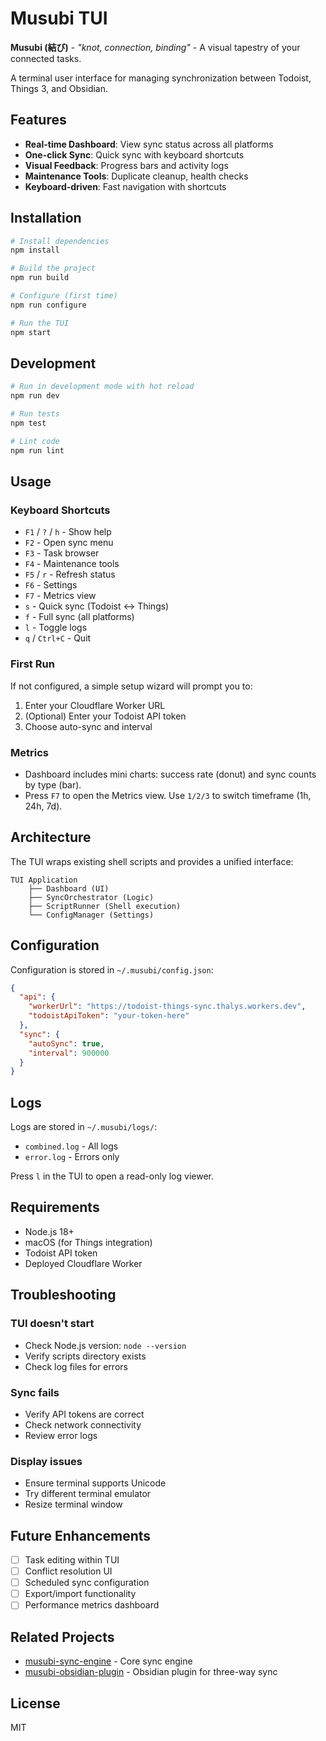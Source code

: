 # Musubi TUI

**Musubi (結び)** - *"knot, connection, binding"* - A visual tapestry of your connected tasks.

A terminal user interface for managing synchronization between Todoist, Things 3, and Obsidian.

## Features

- **Real-time Dashboard**: View sync status across all platforms
- **One-click Sync**: Quick sync with keyboard shortcuts
- **Visual Feedback**: Progress bars and activity logs
- **Maintenance Tools**: Duplicate cleanup, health checks
- **Keyboard-driven**: Fast navigation with shortcuts

## Installation

```bash
# Install dependencies
npm install

# Build the project
npm run build

# Configure (first time)
npm run configure

# Run the TUI
npm start
```

## Development

```bash
# Run in development mode with hot reload
npm run dev

# Run tests
npm test

# Lint code
npm run lint
```

## Usage

### Keyboard Shortcuts

- `F1` / `?` / `h` - Show help
- `F2` - Open sync menu
- `F3` - Task browser
- `F4` - Maintenance tools
- `F5` / `r` - Refresh status
- `F6` - Settings
- `F7` - Metrics view
- `s` - Quick sync (Todoist ↔ Things)
- `f` - Full sync (all platforms)
- `l` - Toggle logs
- `q` / `Ctrl+C` - Quit

### First Run

If not configured, a simple setup wizard will prompt you to:
1. Enter your Cloudflare Worker URL
2. (Optional) Enter your Todoist API token
3. Choose auto-sync and interval

### Metrics

- Dashboard includes mini charts: success rate (donut) and sync counts by type (bar).
- Press `F7` to open the Metrics view. Use `1/2/3` to switch timeframe (1h, 24h, 7d).

## Architecture

The TUI wraps existing shell scripts and provides a unified interface:

```
TUI Application
    ├── Dashboard (UI)
    ├── SyncOrchestrator (Logic)
    ├── ScriptRunner (Shell execution)
    └── ConfigManager (Settings)
```

## Configuration

Configuration is stored in `~/.musubi/config.json`:

```json
{
  "api": {
    "workerUrl": "https://todoist-things-sync.thalys.workers.dev",
    "todoistApiToken": "your-token-here"
  },
  "sync": {
    "autoSync": true,
    "interval": 900000
  }
}
```

## Logs

Logs are stored in `~/.musubi/logs/`:
- `combined.log` - All logs
- `error.log` - Errors only

Press `l` in the TUI to open a read-only log viewer.

## Requirements

- Node.js 18+
- macOS (for Things integration)
- Todoist API token
- Deployed Cloudflare Worker

## Troubleshooting

### TUI doesn't start
- Check Node.js version: `node --version`
- Verify scripts directory exists
- Check log files for errors

### Sync fails
- Verify API tokens are correct
- Check network connectivity
- Review error logs

### Display issues
- Ensure terminal supports Unicode
- Try different terminal emulator
- Resize terminal window

## Future Enhancements

- [ ] Task editing within TUI
- [ ] Conflict resolution UI
- [ ] Scheduled sync configuration
- [ ] Export/import functionality
- [ ] Performance metrics dashboard

## Related Projects

- [musubi-sync-engine](https://github.com/thalysguimaraes/musubi-sync-engine) - Core sync engine
- [musubi-obsidian-plugin](https://github.com/thalysguimaraes/musubi-obsidian-plugin) - Obsidian plugin for three-way sync

## License

MIT

